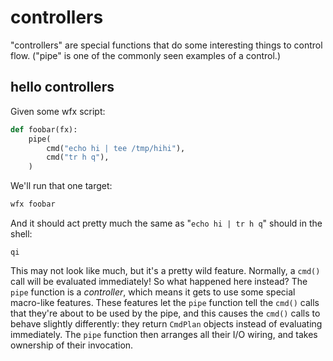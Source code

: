 controllers
===========

"controllers" are special functions that do some interesting things to control flow.
("pipe" is one of the commonly seen examples of a control.)


hello controllers
-----------------

Given some wfx script:

[testmark]:# (hello/fs/make.fx)
```python
def foobar(fx):
	pipe(
		cmd("echo hi | tee /tmp/hihi"),
		cmd("tr h q"),
	)
```

We'll run that one target:

[testmark]:# (hello/sequence)
```sh
wfx foobar
```

And it should act pretty much the same as "`echo hi | tr h q`" should in the shell:

[testmark]:# (hello/output)
```text
qi
```

This may not look like much, but it's a pretty wild feature.
Normally, a `cmd()` call will be evaluated immediately!
So what happened here instead?
The `pipe` function is a _controller_, which means it gets to use some special macro-like features.
These features let the `pipe` function tell the `cmd()` calls that they're about to be used by the pipe,
and this causes the `cmd()` calls to behave slightly differently:
they return `CmdPlan` objects instead of evaluating immediately.
The `pipe` function then arranges all their I/O wiring, and takes ownership of their invocation.



